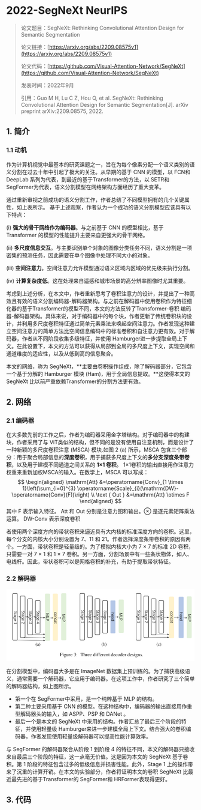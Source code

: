 # 2022-SegNeXt  NeurIPS 

> 论文题目：SegNeXt: Rethinking Convolutional Attention Design for Semantic Segmentation
>
> 论文链接：[https://arxiv.org/abs/2209.08575v1](https://arxiv.org/abs/2209.08575v1)
>
> 论文代码：[https://github.com/Visual-Attention-Network/SegNeXt](https://github.com/Visual-Attention-Network/SegNeXt)
>
> 发表时间：2022年9月
>
> 引用：Guo M H, Lu C Z, Hou Q, et al. SegNeXt: Rethinking Convolutional Attention Design for Semantic Segmentation[J]. arXiv preprint arXiv:2209.08575, 2022.



## 1. 简介



### 1.1 动机

作为计算机视觉中最基本的研究课题之一，旨在为每个像素分配一个语义类别的语义分割在过去十年中引起了极大的关注。从早期的基于 CNN 的模型，以 FCN和 DeepLab 系列为代表，到最近的基于Transformer的方法，以 SETR和SegFormer为代表，语义分割模型在网络架构方面经历了重大变革。

通过重新审视之前成功的语义分割工作，作者总结了不同模型拥有的几个关键属性，如上表所示。 基于上述观察，作者认为一个成功的语义分割模型应该具有以下特点： 

(i) **强大的骨干网络作为编码器**。与之前基于 CNN 的模型相比，基于 Transformer 的模型的性能提升主要来自更强大的骨干网络。

 (ii) **多尺度信息交互**。与主要识别单个对象的图像分类任务不同，语义分割是一项密集的预测任务，因此需要在单个图像中处理不同大小的对象。

 (iii) **空间注意力**。空间注意力允许模型通过语义区域内区域的优先级来执行分割。

 (iv) **计算复杂度低**。这在处理来自遥感和城市场景的高分辨率图像时尤其重要。

考虑到上述分析，在本文中，作者重新思考了卷积注意力的设计，并提出了一种高效且有效的语义分割编码器-解码器架构。与之前在解码器中使用卷积作为特征细化器的基于Transformer的模型不同，本文的方法反转了Transformer-卷积 编码器-解码器架构。具体来说，对于编码器中的每个块，作者更新了传统卷积块的设计，并利用多尺度卷积特征通过简单元素乘法来唤起空间注意力。作者发现这种建立空间注意力的简单方法比空间信息编码中的标准卷积和自注意力更有效。对于解码器，作者从不同阶段收集多级特征，并使用 Hamburger进一步提取全局上下文。在此设置下，本文的方法可以获得从局部到全局的多尺度上下文，实现空间和通道维度的适应性，以及从低到高的信息聚合。

本文的网络，称为 SegNeXt，**主要由卷积操作组成，除了解码器部分，它包含一个基于分解的 Hamburger 模块 (Ham)，用于全局信息提取。**这使得本文的 SegNeXt 比以前严重依赖Transformer的分割方法更有效。



## 2. 网络



### 2.1 编码器



在大多数先前的工作之后，作者为编码器采用金字塔结构。对于编码器中的构建块，作者采用了与 ViT类似的结构，但不同的是没有使用自注意机制，而是设计了一种新颖的多尺度卷积注意 (MSCA) 模块.如图 2 (a) 所示，MSCA 包含三个部分：用于聚合局部信息的**深度卷积**，用于捕获多尺度上下文的**多分支深度条带卷积**，以及用于建模不同通道之间关系的 **1×1 卷积**。 1×1卷积的输出直接用作注意力权重来重新加权MSCA的输入。在数学上，MSCA 可以写成：
$$
\begin{aligned}
\mathrm{Att} &=\operatorname{Conv}_{1 \times 1}\left(\sum_{i=0}^{3} \operatorname{Scale}_{i}(\mathrm{DW}-\operatorname{Conv}(F))\right) \\
\text { Out } &=\mathrm{Att} \otimes F
\end{aligned}
$$
其中 F 表示输入特征。 Att 和 Out 分别是注意力图和输出。⊗ 是逐元素矩阵乘法运算。 DW-Conv 表示深度卷积

者使用两个深度方向的带状卷积来逼近具有大内核的标准深度方向的卷积。这里，每个分支的内核大小分别设置为 7、11 和 21。作者选择深度条带卷积的原因有两个。一方面，带状卷积是轻量级的。为了模拟内核大小为 7 × 7 的标准 2D 卷积，只需要一对 7 × 1 和 1 × 7 卷积。另一方面，分割场景中有一些条状物体，如人、电线杆。因此，带状卷积可以是网格卷积的补充，有助于提取带状特征。





### 2.2 解码器

![image-20220926164941852](picture/image-20220926164941852.png)

在分割模型中，编码器大多是在 ImageNet 数据集上预训练的。为了捕获高级语义，通常需要一个解码器，它应用于编码器。在这项工作中，作者研究了三个简单的解码器结构，如上图所示。

* 第一个在 SegFormer中采用，是一个纯粹基于 MLP 的结构。
* 第二种主要采用基于 CNN 的模型。在这种结构中，编码器的输出直接用作重型解码器头的输入，如 ASPP、PSP 和 DANet 。
* 最后一个是本文的 SegNeXt 中采用的结构。作者汇总了最后三个阶段的特征，并使用轻量级 Hamburger来进一步建模全局上下文。结合强大的卷积编码器，作者发现使用轻量级解码器可以提高性能计算效率。



与 SegFormer 的解码器聚合从阶段 1 到阶段 4 的特征不同，本文的解码器只接收来自最后三个阶段的特征，这一点毫无价值。这是因为本文的 SegNeXt 基于卷积。第 1 阶段的特征包含过多的低级信息并损害性能。此外，Stage 1 上的操作带来了沉重的计算开销。在本文的实验部分，作者将证明本文的卷积 SegNeXt 比最近最先进的基于Transformer的 SegFormer和 HRFormer表现得更好。





## 3. 代码



~~~python

~~~


